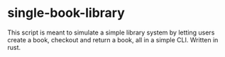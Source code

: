# single-book-library
This script is meant to simulate a simple library system by letting users create a book, checkout and return a book, all in a simple CLI. Written in rust.
